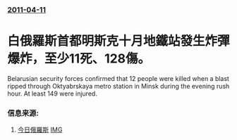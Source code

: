 ### [2011-04-11](/news/2011/04/11/index.md)

##### 
#  白俄羅斯首都明斯克十月地鐵站發生炸彈爆炸，至少11死、128傷。

Belarusian security forces confirmed that 12 people were killed when a blast ripped through Oktyabrskaya metro station in Minsk during the evening rush hour. At least 149 were injured.


### 信息来源:

1. [今日俄羅斯](http://rt.com/news/blast-minsk-least-injured/) [IMG](https://cdni.rt.com/files/oldfiles/news/blast-minsk-least-injured/forumonlinerby-zhenya-photo-879.si.jpg)

